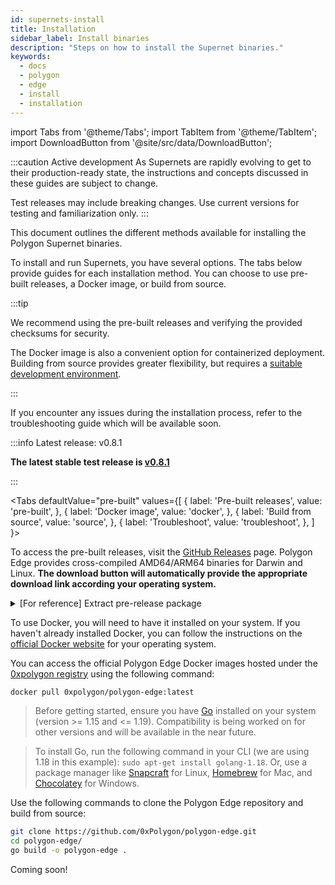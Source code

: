 ```yaml
---
id: supernets-install
title: Installation
sidebar_label: Install binaries
description: "Steps on how to install the Supernet binaries."
keywords:
  - docs
  - polygon
  - edge
  - install
  - installation
---
```


import Tabs from '@theme/Tabs';
import TabItem from '@theme/TabItem';
import DownloadButton from '@site/src/data/DownloadButton';

:::caution Active development
As Supernets are rapidly evolving to get to their production-ready state, the instructions and concepts discussed in these guides are subject to change.

Test releases may include breaking changes. Use current versions for testing and familiarization only.
:::

This document outlines the different methods available for installing the Polygon Supernet binaries.

To install and run Supernets, you have several options. The tabs below provide guides for each installation method. You can choose to use pre-built releases, a Docker image, or build from source.

:::tip

We recommend using the pre-built releases and verifying the provided checksums for security.

The Docker image is also a convenient option for containerized deployment. Building from source provides greater flexibility, but requires a [suitable development environment](/docs/supernets/operate/system.md).

:::

If you encounter any issues during the installation process, refer to the troubleshooting guide which will be available soon.

:::info Latest release: v0.8.1

**The latest stable test release is [v0.8.1](https://github.com/0xPolygon/polygon-edge/releases/tag/v0.8.1.)**

:::

<!-- ===================================================================================================================== -->
<!-- ===================================================================================================================== -->
<!-- ===================================================== GUIDE TABS ==================================================== -->
<!-- ===================================================================================================================== -->
<!-- ===================================================================================================================== -->

<Tabs
defaultValue="pre-built"
values={[
{ label: 'Pre-built releases', value: 'pre-built', },
{ label: 'Docker image', value: 'docker', },
{ label: 'Build from source', value: 'source', },
{ label: 'Troubleshoot', value: 'troubleshoot', },
]
}>

<!-- ===================================================================================================================== -->
<!-- ================================================ PRE-BUILT RELEASE ================================================== -->
<!-- ===================================================================================================================== -->

<TabItem value="pre-built">

<div class="download-container">
  <div class="download-text">
    <p>To access the pre-built releases, visit the <a href="https://github.com/0xPolygon/polygon-edge/releases" target="_blank">GitHub Releases</a> page. Polygon Edge provides cross-compiled AMD64/ARM64 binaries for Darwin and Linux. <b>The download button will automatically provide the appropriate download link according your operating system.</b></p>
  </div>
  <div class="download-button">
    <DownloadButton
      macDownloadUrl="https://github.com/0xPolygon/polygon-edge/releases/download/v0.8.1/polygon-edge_0.8.1_darwin_amd64.tar.gz"
      macArmDownloadUrl="https://github.com/0xPolygon/polygon-edge/releases/download/v0.8.1/polygon-edge_0.8.1_darwin_arm64.tar.gz"
      linuxDownloadUrl="https://github.com/0xPolygon/polygon-edge/releases/download/v0.8.1/polygon-edge_0.8.1_linux_amd64.tar.gz"
      linuxArmDownloadUrl="https://github.com/0xPolygon/polygon-edge/releases/download/v0.8.1/polygon-edge_0.8.1_linux_arm64.tar.gz"
      buttonText="Download Polygon Supernets"
    />
  </div>
</div>

<details>
<summary>[For reference] Extract pre-release package</summary>

Extract the downloaded package using your file system's extraction tool or the provided commands below, and navigate to the pre-built release in your preferred interface or text editor.

<Tabs
defaultValue="linux"
values={[
{ label: 'Linux', value: 'linux', },
{ label: 'Mac', value: 'mac', },
{ label: 'Windows', value: 'windows', },
]
}>

<TabItem value="linux">

```bash
# replace <downloaded_package> with the actual package filename

tar -xzf <downloaded_package>
cd <downloaded_package>
```

</TabItem>

<TabItem value="mac">

```bash
# replace <downloaded_package> with the actual package filename

tar -xzf <downloaded_package>
cd <downloaded_package>
```

</TabItem>

<TabItem value="windows">

The tar command is available in PowerShell on Windows 10 (build 17063 or newer).

```bash
# replace <downloaded_package> with the actual package filename

tar -xzf <downloaded_package>
cd <downloaded_package>
```

For older Windows systems or Command Prompt, use third-party tools like 7-Zip or WinRAR, or the PowerShell cmdlet Expand-Archive.

```bash
# replace <downloaded_package> with the actual package filename
# replace <destination_folder> with the desired folder path for extracted files

Expand-Archive -Path <downloaded_package> -DestinationPath <destination_folder>
cd <destination_folder>
```

</TabItem>
</Tabs>

</details>

</TabItem>

<!-- ===================================================================================================================== -->
<!-- ================================================ PRE-BUILT RELEASE ================================================== -->
<!-- ===================================================================================================================== -->

<TabItem value="docker">

To use Docker, you will need to have it installed on your system. If you haven't already installed Docker, you can follow the instructions on the
[official Docker website](https://www.docker.com/) for your operating system.

You can access the official Polygon Edge Docker images hosted under the [0xpolygon registry](https://hub.docker.com/r/0xpolygon/polygon-edge) using the following command:

  ```bash
  docker pull 0xpolygon/polygon-edge:latest
  ```

</TabItem>

<!-- ===================================================================================================================== -->
<!-- ====================================================== SOURCE ======================================================= -->
<!-- ===================================================================================================================== -->

<TabItem value="source">

> Before getting started, ensure you have [Go](https://go.dev/) installed on your system (version >= 1.15 and <= 1.19).
> Compatibility is being worked on for other versions and will be available in the near future.

> To install Go, run the following command in your CLI (we are using 1.18 in this example): `sudo apt-get install golang-1.18`.
> Or, use a package manager like [Snapcraft](https://snapcraft.io/go) for Linux, [Homebrew](https://formulae.brew.sh/formula/go) for Mac, and [Chocolatey](https://community.chocolatey.org/packages/golang) for Windows.

Use the following commands to clone the Polygon Edge repository and build from source:

  ```bash
  git clone https://github.com/0xPolygon/polygon-edge.git
  cd polygon-edge/
  go build -o polygon-edge .
  ```
</TabItem>

<!-- ===================================================================================================================== -->
<!-- ================================================== TROUBLESHOOT ===================================================== -->
<!-- ===================================================================================================================== -->

<TabItem value="troubleshoot">

Coming soon!

</TabItem>
</Tabs>
